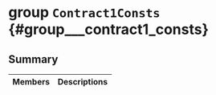 # group `Contract1Consts` {#group___contract1_consts}

## Summary

 Members                        | Descriptions                                
--------------------------------|---------------------------------------------

